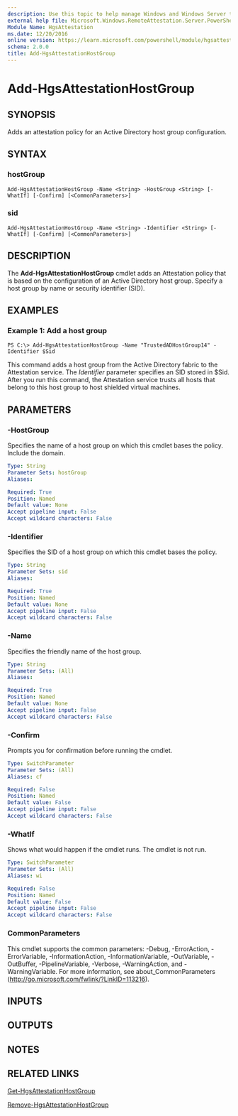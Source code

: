 ```yaml
---
description: Use this topic to help manage Windows and Windows Server technologies with Windows PowerShell.
external help file: Microsoft.Windows.RemoteAttestation.Server.PowerShell.dll-Help.xml
Module Name: HgsAttestation
ms.date: 12/20/2016
online version: https://learn.microsoft.com/powershell/module/hgsattestation/add-hgsattestationhostgroup?view=windowsserver2019-ps&wt.mc_id=ps-gethelp
schema: 2.0.0
title: Add-HgsAttestationHostGroup
---
```


# Add-HgsAttestationHostGroup

## SYNOPSIS
Adds an attestation policy for an Active Directory host group configuration.

## SYNTAX

### hostGroup
```
Add-HgsAttestationHostGroup -Name <String> -HostGroup <String> [-WhatIf] [-Confirm] [<CommonParameters>]
```

### sid
```
Add-HgsAttestationHostGroup -Name <String> -Identifier <String> [-WhatIf] [-Confirm] [<CommonParameters>]
```

## DESCRIPTION
The **Add-HgsAttestationHostGroup** cmdlet adds an Attestation policy that is based on the configuration of an Active Directory host group.
Specify a host group by name or security identifier (SID).

## EXAMPLES

### Example 1: Add a host group
```
PS C:\> Add-HgsAttestationHostGroup -Name "TrustedADHostGroup14" -Identifier $Sid
```

This command adds a host group from the Active Directory fabric to the Attestation service.
The *Identifier* parameter specifies an SID stored in $Sid.
After you run this command, the Attestation service trusts all hosts that belong to this host group to host shielded virtual machines.

## PARAMETERS

### -HostGroup
Specifies the name of a host group on which this cmdlet bases the policy.
Include the domain.

```yaml
Type: String
Parameter Sets: hostGroup
Aliases: 

Required: True
Position: Named
Default value: None
Accept pipeline input: False
Accept wildcard characters: False
```

### -Identifier
Specifies the SID of a host group on which this cmdlet bases the policy.

```yaml
Type: String
Parameter Sets: sid
Aliases: 

Required: True
Position: Named
Default value: None
Accept pipeline input: False
Accept wildcard characters: False
```

### -Name
Specifies the friendly name of the host group.

```yaml
Type: String
Parameter Sets: (All)
Aliases: 

Required: True
Position: Named
Default value: None
Accept pipeline input: False
Accept wildcard characters: False
```

### -Confirm
Prompts you for confirmation before running the cmdlet.

```yaml
Type: SwitchParameter
Parameter Sets: (All)
Aliases: cf

Required: False
Position: Named
Default value: False
Accept pipeline input: False
Accept wildcard characters: False
```

### -WhatIf
Shows what would happen if the cmdlet runs.
The cmdlet is not run.

```yaml
Type: SwitchParameter
Parameter Sets: (All)
Aliases: wi

Required: False
Position: Named
Default value: False
Accept pipeline input: False
Accept wildcard characters: False
```

### CommonParameters
This cmdlet supports the common parameters: -Debug, -ErrorAction, -ErrorVariable, -InformationAction, -InformationVariable, -OutVariable, -OutBuffer, -PipelineVariable, -Verbose, -WarningAction, and -WarningVariable. For more information, see about_CommonParameters (http://go.microsoft.com/fwlink/?LinkID=113216).

## INPUTS

## OUTPUTS

## NOTES

## RELATED LINKS

[Get-HgsAttestationHostGroup](./Get-HgsAttestationHostGroup.md)

[Remove-HgsAttestationHostGroup](./Remove-HgsAttestationHostGroup.md)

